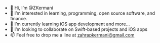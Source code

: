 - 👋 Hi, I’m @ZKermani
- 👀 I’m interested in learning, programming, open source software, and finance.
- 🌱 I’m currently learning iOS app development and more...
- 💞️ I’m looking to collaborate on Swift-based projects and iOS apps
- 📫 Feel free to drop me a line at zahrapkermani@gmail.com

<!---
ZKermani/ZKermani is a ✨ special ✨ repository because its `README.md` (this file) appears on your GitHub profile.
You can click the Preview link to take a look at your changes.
--->
